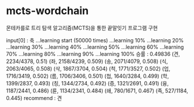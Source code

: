 # mcts-wordchain
몬테카를로 트리 탐색 알고리즘(MCTS)을 통한 끝말잇기 프로그램 구현


input[0] : 축
...learning start (50000 times)
...learning 10%
...learning 20%
...learning 30%
...learning 40%
...learning 50%
...learning 60%
...learning 70%
...learning 80%
...learning 90%
...learning 100%
승률 :  0.49836
(견, 2234/4378, 0.51)
(좌, 2158/4239, 0.509)
(송, 2071/4079, 0.508)
(식, 2063/4065, 0.508)
(삭, 1867/3704, 0.504)
(척, 1771/3527, 0.502)
(업, 1716/3419, 0.502)
(름, 1706/3406, 0.501)
(첩, 1640/3284, 0.499)
(학, 1399/2837, 0.493)
(칭, 1344/2734, 0.492)
(증, 1321/2691, 0.491)
(융, 1187/2441, 0.486)
(륜, 1134/2341, 0.484)
(쇄, 780/1671, 0.467)
(족, 527/1184, 0.445)
recommend :  견
